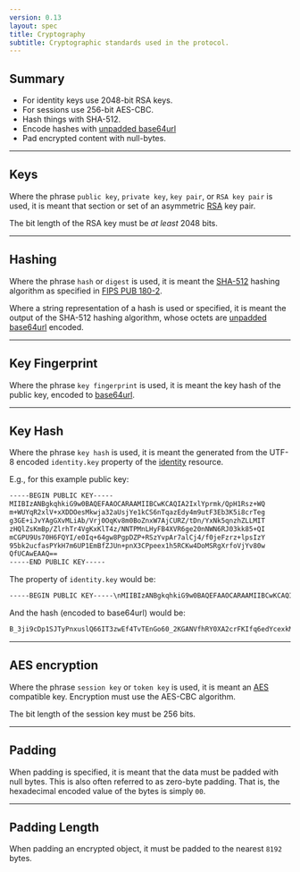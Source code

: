 ```yaml
---
version: 0.13
layout: spec
title: Cryptography
subtitle: Cryptographic standards used in the protocol.
---
```


## Summary

* For identity keys use 2048-bit RSA keys.
* For sessions use 256-bit AES-CBC.
* Hash things with SHA-512.
* Encode hashes with [unpadded base64url](https://tools.ietf.org/html/rfc4648#section-5)
* Pad encrypted content with null-bytes.

---

## Keys

Where the phrase `public key`, `private key`, `key pair`, or `RSA key pair` is
used, it is meant that section or set of an asymmetric [RSA][w_rsa] key pair.

The bit length of the RSA key must be *at least* 2048 bits.

---

## Hashing

Where the phrase `hash` or `digest` is used, it is meant
the [SHA-512][w_sha2] hashing algorithm as specified in [FIPS PUB 180-2][fips180].

Where a string representation of a hash is used or specified, it is meant the output of
the SHA-512 hashing algorithm, whose octets are [unpadded base64url][base64] encoded.

---

## Key Fingerprint

Where the phrase `key fingerprint` is used, it is meant the key hash of the public
key, encoded to [base64url][base64].

---

## Key Hash

Where the phrase `key hash` is used, it is meant the generated from the UTF-8
encoded `identity.key` property of the [identity](../schema/identity) resource.

E.g., for this example public key:

```txt
-----BEGIN PUBLIC KEY-----
MIIBIzANBgkqhkiG9w0BAQEFAAOCARAAMIIBCwKCAQIA2IxlYprmk/QpH1Rsz+WQ
m+WUYqR2xlV+xXDDOesMkwja32aUsjYe1kCS6nTqazEdy4m9utF3Eb3K5i8crTeg
g3GE+iJvYAgGXvMLiAb/Vrj0OqKv8m0BoZnxW7AjCURZ/tDn/YxNk5qnzhZLLMIT
zHQlZsKmBp/ZlrhTr4VgKxKlT4z/NNTPMnLHyFB4XVR6ge20nNWN6RJ03kk85+QI
mCGPU9Us70H6FQYI/e0Iq+64gw8PgpDZP+RSzYvpAr7alCj4/f0jeFzrz+lpsIzY
95bk2ucfasPYkH7m6UP1EmBfZJUn+pnX3CPpeex1h5RCKw4DoMSRgXrfoVjYv80w
QfUCAwEAAQ==
-----END PUBLIC KEY-----
```

The property of `identity.key` would be:

```txt
-----BEGIN PUBLIC KEY-----\nMIIBIzANBgkqhkiG9w0BAQEFAAOCARAAMIIBCwKCAQIA2IxlYprmk/QpH1Rsz+WQ\nm+WUYqR2xlV+xXDDOesMkwja32aUsjYe1kCS6nTqazEdy4m9utF3Eb3K5i8crTeg\ng3GE+iJvYAgGXvMLiAb/Vrj0OqKv8m0BoZnxW7AjCURZ/tDn/YxNk5qnzhZLLMIT\nzHQlZsKmBp/ZlrhTr4VgKxKlT4z/NNTPMnLHyFB4XVR6ge20nNWN6RJ03kk85+QI\nmCGPU9Us70H6FQYI/e0Iq+64gw8PgpDZP+RSzYvpAr7alCj4/f0jeFzrz+lpsIzY\n95bk2ucfasPYkH7m6UP1EmBfZJUn+pnX3CPpeex1h5RCKw4DoMSRgXrfoVjYv80w\nQfUCAwEAAQ==\n-----END PUBLIC KEY-----
```

And the hash (encoded to base64url) would be:

```txt
B_3ji9cDp1SJTyPnxuslQ66IT3zwEf4TvTEnGo60_2KGANVfhRY0XA2crFKIfq6edYcexkMYzfz6y3UsPZZLtw
```

---

## AES encryption

Where the phrase `session key` or `token key` is used, it is meant
an [AES][w_aes] compatible key. Encryption must use the AES-CBC algorithm.

The bit length of the session key must be 256 bits.

---

## Padding

When padding is specified, it is meant that the data must be padded with null bytes. This
is also often referred to as zero-byte padding. That is, the hexadecimal encoded value
of the bytes is simply `00`.

---

## Padding Length

When padding an encrypted object, it must be padded to the nearest `8192` bytes.


[w_rsa]: https://en.wikipedia.org/wiki/RSA_(cryptosystem)
[w_sha2]: https://en.wikipedia.org/wiki/SHA-2
[w_aes]: https://en.wikipedia.org/wiki/Advanced_Encryption_Standard
[fips180]: http://csrc.nist.gov/publications/fips/fips180-2/fips180-2.pdf
[base64]: https://tools.ietf.org/html/rfc4648#section-5
